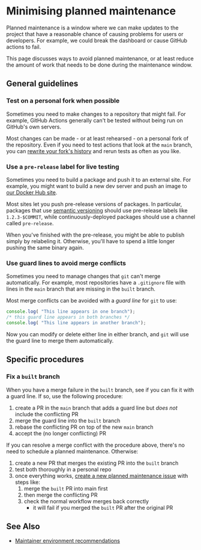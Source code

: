 # Minimising planned maintenance

Planned maintenance is a window where we can make updates to the project that have a reasonable chance of causing problems for users or developers.  For example, we could break the dashboard or cause GitHub actions to fail.

This page discusses ways to avoid planned maintenance, or at least reduce the amount of work that needs to be done during the maintenance window.

## General guidelines

### Test on a personal fork when possible

Sometimes you need to make changes to a repository that might fail.  For example, GitHub Actions generally can't be tested without being run on GitHub's own servers.

Most changes can be made - or at least rehearsed - on a personal fork of the repository.  Even if you need to test actions that look at the `main` branch, you can [rewrite your fork's history](https://git-scm.com/book/en/v2/Git-Tools-Rewriting-History) and rerun tests as often as you like.

### Use a `pre-release` label for live testing

Sometimes you need to build a package and push it to an external site.  For example, you might want to build a new dev server and push an image to [our Docker Hub site](https://hub.docker.com/u/sleepdiaryproject).

Most sites let you push pre-release versions of packages.  In particular, packages that use [semantic versioning](https://semver.org/) should use pre-release labels like `1.2.3-$COMMIT`, while continuously-deployed packages should use a channel called `pre-release`.

When you've finished with the pre-release, you might be able to publish simply by relabeling it.  Otherwise, you'll have to spend a little longer pushing the same binary again.

### Use guard lines to avoid merge conflicts

Sometimes you need to manage changes that `git` can't merge automatically.  For example, most repositories have a `.gitignore` file with lines in the `main` branch that are missing in the `built` branch.

Most merge conflicts can be avoided with a *guard line* for `git` to use:

```javascript
console.log( "This line appears in one branch");
/* this guard line appears in both branches */
console.log( "This line appears in another branch");
```

Now you can modify or delete either line in either branch, and `git` will use the guard line to merge them automatically.

## Specific procedures

### Fix a `built` branch

When you have a merge failure in the `built` branch, see if you can fix it with a guard line.  If so, use the following procedure:

1. create a PR in the `main` branch that adds a guard line but *does not* include the conflicting PR
2. merge the guard line into the `built` branch
3. rebase the conflicting PR on top of the new `main` branch
4. accept the (no longer conflicting) PR

If you can resolve a merge conflict with the procedure above, there's no need to schedule a planned maintenance.  Otherwise:

1. create a new PR that merges the existing PR into the `built` branch
2. test both thoroughly in a personal repo
3. once everything works, [create a new planned maintenance issue](https://github.com/sleepdiary/internal-tools/issues/new?assignees=&labels=bug&template=planned-maintenance.md&title=%91Planned%20maintenance%93:%20update%20the%20builder) with steps like:
   1. merge the `built` PR into main first
   2. then merge the conflicting PR
   3. check the normal workflow merges back correctly
      - it will fail if you merged the `built` PR after the original PR

## See Also

- [Maintainer environment recommendations](maintainer-environment-recommendations)
